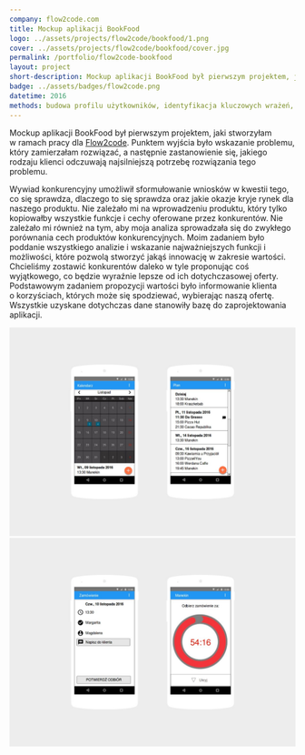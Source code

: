 ```yaml
---
company: flow2code.com
title: Mockup aplikacji BookFood
logo: ../assets/projects/flow2code/bookfood/1.png
cover: ../assets/projects/flow2code/bookfood/cover.jpg
permalink: /portfolio/flow2code-bookfood
layout: project
short-description: Mockup aplikacji BookFood był pierwszym projektem, jaki stworzyłam w ramach pracy dla Flow2code
badge: ../assets/badges/flow2code.png
datetime: 2016
methods: budowa profilu użytkowników, identyfikacja kluczowych wrażeń, macierz analizy konkurencji, identyfikacja okazji rynkowych, prototypowanie, strukturyzacja, projektowanie hierarchii, wartościowanie, porządek elementów
---
```


Mockup aplikacji BookFood był pierwszym projektem, jaki stworzyłam w&nbsp;ramach pracy dla <a href="https://flow2code.com/">Flow2code</a>. Punktem wyjścia było wskazanie problemu, który zamierzałam rozwiązać, a&nbsp;następnie zastanowienie się, jakiego rodzaju klienci odczuwają najsilniejszą potrzebę rozwiązania tego problemu.

Wywiad konkurencyjny umożliwił sformułowanie wniosków w&nbsp;kwestii tego, co się sprawdza, dlaczego to się sprawdza oraz jakie okazje kryje rynek dla naszego produktu. Nie zależało mi na wprowadzeniu produktu, który tylko kopiowałby wszystkie funkcje i&nbsp;cechy oferowane przez konkurentów. Nie zależało mi również na tym, aby moja analiza sprowadzała się do zwykłego porównania cech produktów konkurencyjnych. Moim zadaniem było poddanie wszystkiego analizie i&nbsp;wskazanie najważniejszych funkcji i możliwości, które pozwolą stworzyć jakąś innowację w&nbsp;zakresie wartości. Chcieliśmy zostawić konkurentów daleko w&nbsp;tyle proponując coś wyjątkowego, co będzie wyraźnie lepsze od ich dotychczasowej oferty. Podstawowym zadaniem propozycji wartości było informowanie klienta o&nbsp;korzyściach, których może się spodziewać, wybierając naszą ofertę. Wszystkie uzyskane dotychczas dane stanowiły bazę do zaprojektowania aplikacji.

<div class="project-image">
	<img src="../assets/projects/flow2code/bookfood/0.jpg" />
</div>
<div class="project-image">
	<img src="../assets/projects/flow2code/bookfood/1.jpg" />
</div>
